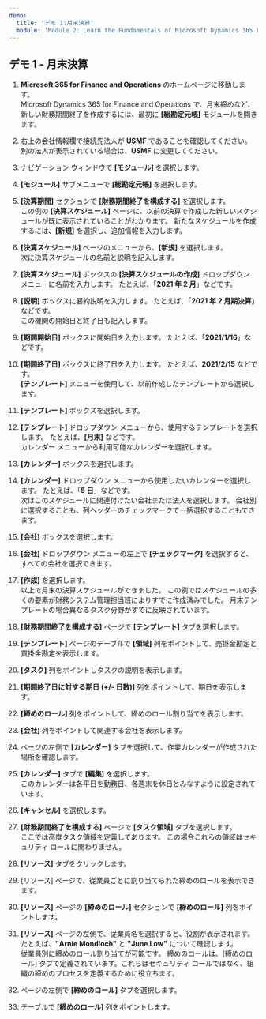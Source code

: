 ```yaml
---
demo:
  title: 'デモ 1:月末決算'
  module: 'Module 2: Learn the Fundamentals of Microsoft Dynamics 365 Finance'
---
```


## <a name="demo-1---month-end-close"></a>デモ 1 - 月末決算

1. **Microsoft 365 for Finance and Operations** のホームページに移動します。  
    Microsoft Dynamics 365 for Finance and Operations で、月末締めなど、新しい財務期間終了を作成するには、最初に **[総勘定元帳]** モジュールを開きます。

1. 右上の会社情報欄で接続先法人が **USMF** であることを確認してください。 別の法人が表示されている場合は、**USMF** に変更してください。

1. ナビゲーション ウィンドウで **[モジュール]** を選択します。

1. **[モジュール]** サブメニューで **[総勘定元帳]** を選択します。

1. **[決算期間]** セクションで **[財務期間終了を構成する]** を選択します。  
    この例の **[決算スケジュール]** ページに、以前の決算で作成した新しいスケジュールが既に表示されていることがわかります。 新たなスケジュールを作成するには、**[新規]** を選択し、追加情報を入力します。

1. **[決算スケジュール]** ページのメニューから、**[新規]** を選択します。  
    次に決算スケジュールの名前と説明を記入します。

1. **[決算スケジュール]** ボックスの **[決算スケジュールの作成]** ドロップダウン メニューに名前を入力します。 たとえば、「**2021 年 2 月**」などです。

1. **[説明]** ボックスに要約説明を入力します。 たとえば、「**2021 年 2 月期決算**」などです。  
    この機関の開始日と終了日も記入します。

1. **[期間開始日]** ボックスに開始日を入力します。 たとえば、「**2021/1/16**」などです。

1. **[期間終了日]** ボックスに終了日を入力します。 たとえば、**2021/2/15** などです。  
    **[テンプレート]** メニューを使用して、以前作成したテンプレートから選択します。

1. **[テンプレート]** ボックスを選択します。

1. **[テンプレート]** ドロップダウン メニューから、使用するテンプレートを選択します。 たとえば、**[月末]** などです。  
    カレンダー メニューから利用可能なカレンダーを選択します。

1. **[カレンダー]** ボックスを選択します。

1. **[カレンダー]** ドロップダウン メニューから使用したいカレンダーを選択します。 たとえば、「**5 日**」などです。  
次はこのスケジュールに関連付けたい会社または法人を選択します。 会社別に選択することも、列ヘッダーのチェックマークで一括選択することもできます。

1. **[会社]** ボックスを選択します。

1. **[会社]** ドロップダウン メニューの左上で **[チェックマーク]** を選択すると、すべての会社を選択できます。

1. **[作成]** を選択します。  
    以上で月末の決算スケジュールができました。 この例ではスケジュールの多くの要素が財務システム管理担当班によりすでに作成済みでした。 月末テンプレートの場合異なるタスク分野がすでに反映されています。

1. **[財務期間終了を構成する]** ページで **[テンプレート]** タブを選択します。

1. **[テンプレート]** ページのテーブルで **[領域]** 列をポイントして、売掛金勘定と買掛金勘定を表示します。

1. **[タスク]** 列をポイントしタスクの説明を表示します。

1. **[期間終了日に対する期日 (+/- 日数)]** 列をポイントして、期日を表示します。

1. **[締めのロール]** 列をポイントして、締めのロール割り当てを表示します。

1. **[会社]** 列をポイントして関連する会社を表示します。

1. ページの左側で **[カレンダー]** タブを選択して、作業カレンダーが作成された場所を確認します。

1. **[カレンダー]** タブで **[編集]** を選択します。  
    このカレンダーは各平日を勤務日、各週末を休日とみなすように設定されています。

1. **[キャンセル]** を選択します。

1. **[財務期間終了を構成する]** ページで **[タスク領域]** タブを選択します。  
    ここでは高度タスク領域を定義してあります。 この場合これらの領域はセキュリティ ロールに関わりません。

1. **[リソース]** タブをクリックします。

1. [リソース] ページで、従業員ごとに割り当てられた締めのロールを表示できます。

1. **[リソース]** ページの **[締めのロール]** セクションで **[締めのロール]** 列をポイントします。

1. **[リソース]** ページの左側で、従業員名を選択すると、役割が表示されます。 たとえば、**"Arnie Mondloch"** と **"June Low"** について確認します。  
    従業員別に締めのロール割り当てが可能です。 締めのロールは、[締めのロール] タブで定義されています。これらはセキュリティ ロールではなく、組織の締めのプロセスを定義するために役立ちます。

1. ページの左側で **[締めのロール]** タブを選択します。

1. テーブルで **[締めのロール]** 列をポイントします。
